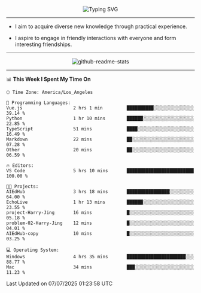 <p align="center">
  <img src="https://readme-typing-svg.demolab.com?font=Fira+Code&weight=500&size=32&duration=2500&pause=1600&center=true&vCenter=true&random=false&width=1024&height=64&lines=Hi+there+%F0%9F%91%8B;I'm+delighted+you+could+make+it+here+%F0%9F%8E%89;I'm+Harry%2C+a+college+student+still+finding+my+way" alt="Typing SVG" />
</p>


---


- I aim to acquire diverse new knowledge through practical experience.

- I aspire to engage in friendly interactions with everyone and form interesting friendships.


---


<p align="center">
  <img src="https://github-readme-stats.vercel.app/api?username=Harry-Jing&show_icons=true" alt="github-readme-stats"/>
</p>


---

<!--START_SECTION:waka-->
📊 **This Week I Spent My Time On** 

```text
🕑︎ Time Zone: America/Los_Angeles

💬 Programming Languages: 
Vue.js                   2 hrs 1 min         ██████████░░░░░░░░░░░░░░░   39.14 % 
Python                   1 hr 10 mins        ██████░░░░░░░░░░░░░░░░░░░   22.85 % 
TypeScript               51 mins             ████░░░░░░░░░░░░░░░░░░░░░   16.49 % 
Markdown                 22 mins             ██░░░░░░░░░░░░░░░░░░░░░░░   07.28 % 
Other                    20 mins             ██░░░░░░░░░░░░░░░░░░░░░░░   06.59 % 

🔥 Editors: 
VS Code                  5 hrs 10 mins       █████████████████████████   100.00 % 

🐱‍💻 Projects: 
AIEdHub                  3 hrs 18 mins       ████████████████░░░░░░░░░   64.00 % 
EchoLive                 1 hr 13 mins        ██████░░░░░░░░░░░░░░░░░░░   23.55 % 
project-Harry-Jing       16 mins             █░░░░░░░░░░░░░░░░░░░░░░░░   05.18 % 
problem-02-Harry-Jing    12 mins             █░░░░░░░░░░░░░░░░░░░░░░░░   04.01 % 
AIEdHub-copy             10 mins             █░░░░░░░░░░░░░░░░░░░░░░░░   03.25 % 

💻 Operating System: 
Windows                  4 hrs 35 mins       ██████████████████████░░░   88.77 % 
Mac                      34 mins             ███░░░░░░░░░░░░░░░░░░░░░░   11.23 % 
```


 Last Updated on 07/07/2025 01:23:58 UTC
<!--END_SECTION:waka-->

